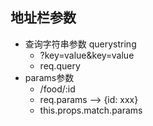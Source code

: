 ## 地址栏参数
* 查询字符串参数 querystring
  * ?key=value&key=value
  * req.query 
* params参数
  * /food/:id
  * req.params -->  {id: xxx}
  * this.props.match.params

  